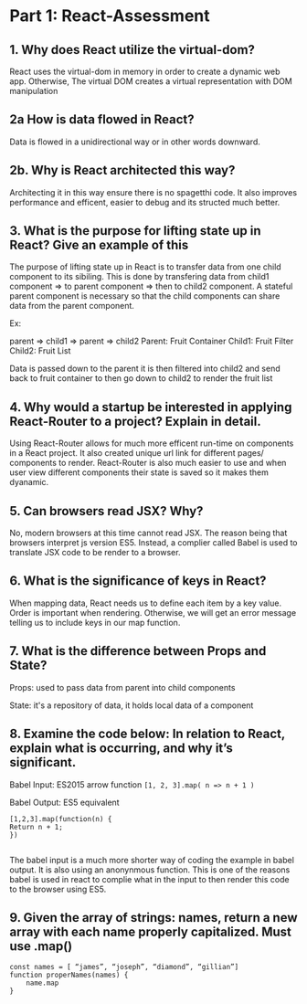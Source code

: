 # Part 1: React-Assessment
 
## 1. Why does React utilize the virtual-dom?
React uses the virtual-dom in memory in order to create a dynamic web app. Otherwise,
The virtual DOM creates a virtual representation with DOM manipulation
 
## 2a How is data flowed in React? 

Data is flowed in a unidirectional way or in other words downward.

## 2b. Why is React architected this way?
Architecting it in this way ensure there is no spagetthi code. It also improves performance and efficent, easier to debug and its structed much better.
 
## 3. What is the purpose for lifting state up in React? Give an example of this
The purpose of lifting state up in React is to transfer data from one child component to its sibiling. This is done by transfering data from child1 component => to parent component => then to child2 component. A stateful parent component is necessary so that the child components can share data from the parent component. 

Ex:

parent => child1 => parent => child2
Parent: Fruit Container
Child1: Fruit Filter
Child2: Fruit List

Data is passed down to the parent it is then filtered into child2 and send back to fruit container to then go down to child2 to render the fruit list

 
## 4. Why would a startup be interested in applying React-Router to a project? Explain in detail.
Using React-Router allows for much more efficent run-time on components in a React project. It also created unique url link for different pages/ components to render. React-Router is also much easier to use and when user view different components their state is saved so it makes them dyanamic.

## 5. Can browsers read JSX? Why?
No, modern browsers at this time cannot read JSX. The reason being that browsers interpret js version ES5. Instead, a complier called Babel is used to translate JSX code to be render to a browser.
 
## 6. What is the significance of keys in React? 
When mapping data, React needs us to define each item by a key value. Order is important when rendering. Otherwise, we will get an error message telling us to include keys in our map function.
 
## 7. What is the difference between Props and State?
Props: used to pass data from parent into child components

State: it's a repository of data, it holds local data of a component
 
## 8. Examine the code below: In relation to React, explain what is occurring, and why it’s significant. 
 
Babel Input: ES2015 arrow function
`[1, 2, 3].map( n => n + 1 )`
 
Babel Output: ES5 equivalent
```
[1,2,3].map(function(n) {
Return n + 1;
})
 
```
The babel input is a much more shorter way of coding the example in babel output. It is also using an anonynmous function. This is one of the reasons babel is used in react to complie what in the input to then render this code to the browser using ES5.

## 9. Given the array of strings: names, return a new array with each name properly capitalized. Must use .map() 
```
const names = [ “james”, “joseph”, “diamond”, “gillian”]
function properNames(names) {
    name.map
}
```
